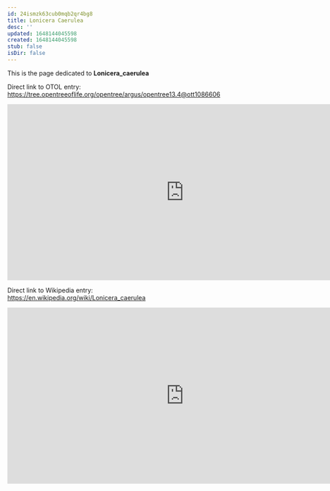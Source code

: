 ```yaml
---
id: 24ismzk63cub0mqb2qr4bg8
title: Lonicera Caerulea
desc: ''
updated: 1648144045598
created: 1648144045598
stub: false
isDir: false
---
```

This is the page dedicated to **Lonicera_caerulea**


Direct link to OTOL entry: https://tree.opentreeoflife.org/opentree/argus/opentree13.4@ott1086606



<html>
    <body>
    <iframe src="https://tree.opentreeoflife.org/opentree/argus/opentree13.4@ott1086606"
    width="800" height="400" frameborder="0" allowfullscreen> </iframe>
    </body>
</html>
    


Direct link to Wikipedia entry: https://en.wikipedia.org/wiki/Lonicera_caerulea



<html>
    <body>
    <iframe src="https://en.wikipedia.org/wiki/Lonicera_caerulea"
    width="800" height="400" frameborder="0" allowfullscreen> </iframe>
    </body>
</html>
    
